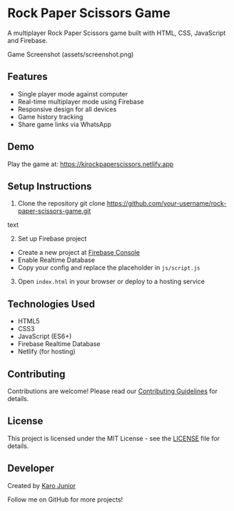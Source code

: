 # Rock Paper Scissors Game

A multiplayer Rock Paper Scissors game built with HTML, CSS, JavaScript and Firebase.

Game Screenshot (assets/screenshot.png)

## Features

- Single player mode against computer
- Real-time multiplayer mode using Firebase
- Responsive design for all devices
- Game history tracking
- Share game links via WhatsApp

## Demo

Play the game at: https://kjrockpaperscissors.netlify.app

## Setup Instructions

1. Clone the repository
git clone https://github.com/your-username/rock-paper-scissors-game.git

text

2. Set up Firebase project
- Create a new project at [Firebase Console](https://console.firebase.google.com/)
- Enable Realtime Database
- Copy your config and replace the placeholder in `js/script.js`

3. Open `index.html` in your browser or deploy to a hosting service

## Technologies Used

- HTML5
- CSS3
- JavaScript (ES6+)
- Firebase Realtime Database
- Netlify (for hosting)

## Contributing

Contributions are welcome! Please read our [Contributing Guidelines](CONTRIBUTING.md) for details.

## License

This project is licensed under the MIT License - see the [LICENSE](LICENSE) file for details.

## Developer

Created by [Karo Junior](https://karojunior.netlify.app)

Follow me on GitHub for more projects!
